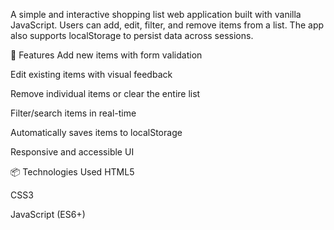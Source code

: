A simple and interactive shopping list web application built with vanilla JavaScript. Users can add, edit, filter, and remove items from a list. The app also supports localStorage to persist data across sessions.

🔧 Features
Add new items with form validation

Edit existing items with visual feedback

Remove individual items or clear the entire list

Filter/search items in real-time

Automatically saves items to localStorage

Responsive and accessible UI

📦 Technologies Used
HTML5

CSS3

JavaScript (ES6+)

